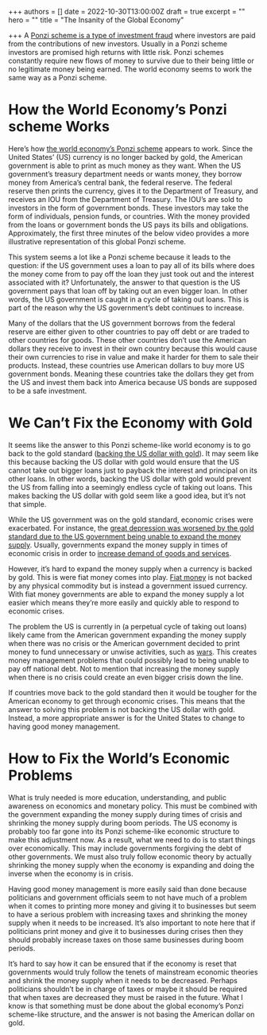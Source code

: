 +++
authors = []
date = 2022-10-30T13:00:00Z
draft = true
excerpt = ""
hero = ""
title = "The Insanity of the Global Economy"

+++
A [Ponzi scheme is a type of investment fraud](https://www.investor.gov/introduction-investing/investing-basics/glossary/ponzi-schemes) where investors are paid from the contributions of new investors. Usually in a Ponzi scheme investors are promised high returns with little risk. Ponzi schemes constantly require new flows of money to survive due to their being little or no legitimate money being earned. The world economy seems to work the same way as a Ponzi scheme.

# How the World Economy’s Ponzi scheme Works

Here’s how [the world economy’s Ponzi scheme](https://youtu.be/NJd6RKsY5H4) appears to work. Since the United States’ (US) currency is no longer backed by gold, the American government is able to print as much money as they want. When the US government’s treasury department needs or wants money, they borrow money from America’s central bank, the federal reserve. The federal reserve then prints the currency, gives it to the Department of Treasury, and receives an IOU from the Department of Treasury. The IOU’s are sold to investors in the form of government bonds. These investors may take the form of individuals, pension funds, or countries. With the money provided from the loans or government bonds the US pays its bills and obligations. Approximately, the first three minutes of the below video provides a more illustrative representation of this global Ponzi scheme.

This system seems a lot like a Ponzi scheme because it leads to the question: if the US government uses a loan to pay all of its bills where does the money come from to pay off the loan they just took out and the interest associated with it? Unfortunately, the answer to that question is the US government pays that loan off by taking out an even bigger loan. In other words, the US government is caught in a cycle of taking out loans. This is part of the reason why the US government’s debt continues to increase.

Many of the dollars that the US government borrows from the federal reserve are either given to other countries to pay off debt or are traded to other countries for goods. These other countries don’t use the American dollars they receive to invest in their own country because this would cause their own currencies to rise in value and make it harder for them to sale their products. Instead, these countries use American dollars to buy more US government bonds. Meaning these countries take the dollars they get from the US and invest them back into America because US bonds are supposed to be a safe investment.

# We Can’t Fix the Economy with Gold

It seems like the answer to this Ponzi scheme-like world economy is to go back to the gold standard ([backing the US dollar with gold](https://www.investopedia.com/ask/answers/09/gold-standard.asp)). It may seem like this because backing the US dollar with gold would ensure that the US cannot take out bigger loans just to payback the interest and principal on its other loans. In other words, backing the US dollar with gold would prevent the US from falling into a seemingly endless cycle of taking out loans. This makes backing the US dollar with gold seem like a good idea, but it’s not that simple.

While the US government was on the gold standard, economic crises were exacerbated. For instance, the [great depression was worsened by the gold standard due to the US government being unable to expand the money supply](https://www.history.com/news/how-did-the-gold-standard-contribute-to-the-great-depression). Usually, governments expand the money supply in times of economic crisis in order to [increase demand of goods and services](https://www.csun.edu/sites/default/files/macro9_0.pdf).

However, it’s hard to expand the money supply when a currency is backed by gold. This is were fiat money comes into play. [Fiat money](https://www.investopedia.com/terms/f/fiatmoney.asp) is not backed by any physical commodity but is instead a government issued currency. With fiat money governments are able to expand the money supply a lot easier which means they’re more easily and quickly able to respond to economic crises.

The problem the US is currently in (a perpetual cycle of taking out loans) likely came from the American government expanding the money supply when there was no crisis or the American government decided to print money to fund unnecessary or unwise activities, such as [wars](https://www.cfr.org/backgrounder/national-debt-dilemma). This creates money management problems that could possibly lead to being unable to pay off national debt. Not to mention that increasing the money supply when there is no crisis could create an even bigger crisis down the line.

If countries move back to the gold standard then it would be tougher for the American economy to get through economic crises. This means that the answer to solving this problem is not backing the US dollar with gold. Instead, a more appropriate answer is for the United States to change to having good money management.

# How to Fix the World’s Economic Problems

What is truly needed is more education, understanding, and public awareness on economics and monetary policy. This must be combined with the government expanding the money supply during times of crisis and shrinking the money supply during boom periods. The US economy is probably too far gone into its Ponzi scheme-like economic structure to make this adjustment now. As a result, what we need to do is to start things over economically. This may include governments forgiving the debt of other governments. We must also truly follow economic theory by actually shrinking the money supply when the economy is expanding and doing the inverse when the economy is in crisis.

Having good money management is more easily said than done because politicians and government officials seem to not have much of a problem when it comes to printing more money and giving it to businesses but seem to have a serious problem with increasing taxes and shrinking the money supply when it needs to be increased. It’s also important to note here that if politicians print money and give it to businesses during crises then they should probably increase taxes on those same businesses during boom periods.

It’s hard to say how it can be ensured that if the economy is reset that governments would truly follow the tenets of mainstream economic theories and shrink the money supply when it needs to be decreased. Perhaps politicians shouldn’t be in charge of taxes or maybe it should be required that when taxes are decreased they must be raised in the future. What I know is that something must be done about the global economy’s Ponzi scheme-like structure, and the answer is not basing the American dollar on gold.